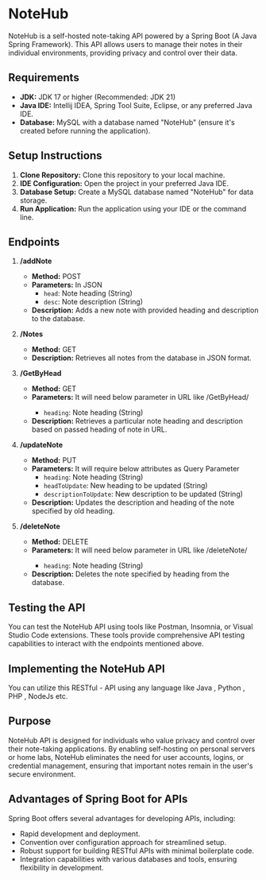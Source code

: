 
# NoteHub

NoteHub is a self-hosted note-taking API powered by a Spring Boot (A Java Spring Framework). This API allows users to manage their notes in their individual environments, providing privacy and control over their data.

## Requirements

- **JDK:** JDK 17 or higher (Recommended: JDK 21)
- **Java IDE:** Intellij IDEA, Spring Tool Suite, Eclipse, or any preferred Java IDE.
- **Database:** MySQL with a database named "NoteHub" (ensure it's created before running the application).

## Setup Instructions

1. **Clone Repository:** Clone this repository to your local machine.
2. **IDE Configuration:** Open the project in your preferred Java IDE.
3. **Database Setup:** Create a MySQL database named "NoteHub" for data storage.
4. **Run Application:** Run the application using your IDE or the command line.

## Endpoints

1. **/addNote**
    - **Method:** POST
    - **Parameters:** In JSON
        - `head`: Note heading (String)
        - `desc`: Note description (String)
    - **Description:** Adds a new note with provided heading and description to the database.

2. **/Notes**
    - **Method:** GET
    - **Description:** Retrieves all notes from the database in JSON format.

3. **/GetByHead**
    - **Method:** GET
    - **Parameters:** It will need below parameter in URL like /GetByHead/<heading>
        - `heading`: Note heading (String)
    - **Description:** Retrieves a particular note heading and description based on passed heading of note in URL.

4. **/updateNote**
    - **Method:** PUT
    - **Parameters:** It will require below attributes as Query Parameter
        - `heading`: Note heading (String)
        - `headToUpdate`: New heading to be updated (String)
        - `descriptionToUpdate`: New description to be updated (String)
    - **Description:** Updates the description and heading of the note specified by old  heading.

5. **/deleteNote**
    - **Method:** DELETE
    - **Parameters:** It will need below parameter in URL like /deleteNote/<heading>
        - `heading`: Note heading (String)
    - **Description:** Deletes the note specified by heading from the database.

## Testing the API

You can test the NoteHub API using tools like Postman, Insomnia, or Visual Studio Code extensions. These tools provide comprehensive API testing capabilities to interact with the endpoints mentioned above.

## Implementing the NoteHub API

You can utilize this RESTful - API using any language like Java , Python , PHP , NodeJs etc.

## Purpose

NoteHub API is designed for individuals who value privacy and control over their note-taking applications. By enabling self-hosting on personal servers or home labs, NoteHub eliminates the need for user accounts, logins, or credential management, ensuring that important notes remain in the user's secure environment.

## Advantages of Spring Boot for APIs

Spring Boot offers several advantages for developing APIs, including:
- Rapid development and deployment.
- Convention over configuration approach for streamlined setup.
- Robust support for building RESTful APIs with minimal boilerplate code.
- Integration capabilities with various databases and tools, ensuring flexibility in development.
